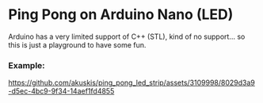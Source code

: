 # Ping Pong on Arduino Nano (LED)

Arduino has a very limited support of C++ (STL), kind of no support... so this is just a playground to have some fun.

### Example:


https://github.com/akuskis/ping_pong_led_strip/assets/3109998/8029d3a9-d5ec-4bc9-9f34-14aef1fd4855

